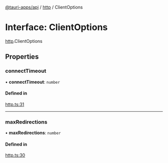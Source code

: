 [@tauri-apps/api](../index.md) / [http](../modules/http.md) / ClientOptions

# Interface: ClientOptions

[http](../modules/http.md).ClientOptions

## Properties

### connectTimeout

• **connectTimeout**: `number`

#### Defined in

[http.ts:31](https://github.com/tauri-apps/tauri/blob/ffb9a19/tooling/api/src/http.ts#L31)

___

### maxRedirections

• **maxRedirections**: `number`

#### Defined in

[http.ts:30](https://github.com/tauri-apps/tauri/blob/ffb9a19/tooling/api/src/http.ts#L30)
